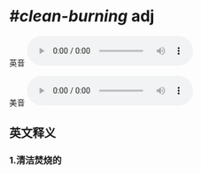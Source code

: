 # ***\#clean-burning*** adj
英音
<audio src="./media/clean-burning1_AAC.aac" controls="controls"></audio>

美音
<audio src="./media/clean-burning2_AAC.aac" controls="controls"></audio>



  

英文释义
---
### 1.**清洁焚烧的**  


